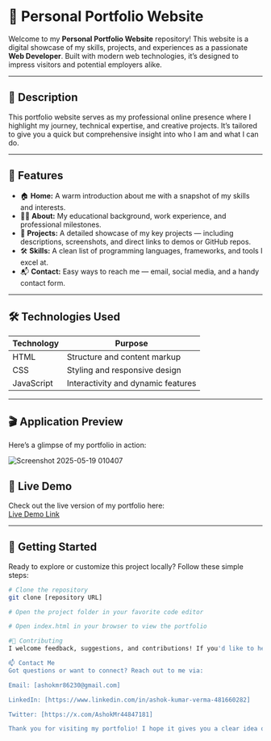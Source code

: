 # 🚀 Personal Portfolio Website

Welcome to my **Personal Portfolio Website** repository! This website is a digital showcase of my skills, projects, and experiences as a passionate **Web Developer**. Built with modern web technologies, it’s designed to impress visitors and potential employers alike.

---

## 🌟 Description

This portfolio website serves as my professional online presence where I highlight my journey, technical expertise, and creative projects. It’s tailored to give you a quick but comprehensive insight into who I am and what I can do.

---

## 🎯 Features

- 🏠 **Home:** A warm introduction about me with a snapshot of my skills and interests.
- 👨‍💻 **About:** My educational background, work experience, and professional milestones.
- 💼 **Projects:** A detailed showcase of my key projects — including descriptions, screenshots, and direct links to demos or GitHub repos.
- 🛠️ **Skills:** A clean list of programming languages, frameworks, and tools I excel at.
- 📬 **Contact:** Easy ways to reach me — email, social media, and a handy contact form.

---

## 🛠️ Technologies Used

| Technology | Purpose                          |
|------------|---------------------------------|
| HTML       | Structure and content markup    |
| CSS        | Styling and responsive design   |
| JavaScript | Interactivity and dynamic features |

---

## 🎬 Application Preview

Here’s a glimpse of my portfolio in action:

![Screenshot 2025-05-19 010407](https://github.com/user-attachments/assets/301981f6-9a6d-44f0-961d-a46627b3a3d1)



## 🚀 Live Demo

Check out the live version of my portfolio here:  
[Live Demo Link](https://your-live-demo-url.com)

---

## 🚀 Getting Started

Ready to explore or customize this project locally? Follow these simple steps:

```bash
# Clone the repository
git clone [repository URL]

# Open the project folder in your favorite code editor

# Open index.html in your browser to view the portfolio

#🤝 Contributing
I welcome feedback, suggestions, and contributions! If you'd like to help improve this portfolio, please check the CONTRIBUTING.md file for guidelines.

📫 Contact Me
Got questions or want to connect? Reach out to me via:

Email: [ashokmr86230@gmail.com]

LinkedIn: [https://www.linkedin.com/in/ashok-kumar-verma-481660282]

Twitter: [https://x.com/AshokMr44847181]

Thank you for visiting my portfolio! I hope it gives you a clear idea of my skills and passion for web development. Looking forward to connecting with you! 😊
